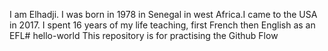I am Elhadji. I was born in 1978 in Senegal in west Africa.I came to the USA in 2017. I spent 16 years of my life teaching, first French then English as an EFL# hello-world
This repository is for practising the Github Flow
